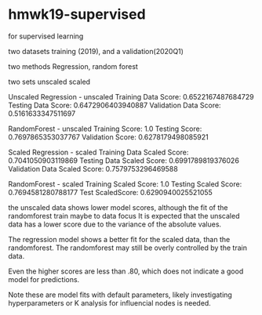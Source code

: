 # hmwk19-supervised
for supervised learning


two datasets
training (2019), and a validation(2020Q1)

two methods
Regression, random forest

two sets
unscaled 
scaled

Unscaled
Regression - unscaled
Training Data Score: 0.6522167487684729
Testing Data Score: 0.6472906403940887
Validation Data Score: 0.5161633347511697

RandomForest - unscaled
Training Score: 1.0
Testing Score: 0.7697865353037767
Validation Score: 0.6278179498085921

Scaled
Regression - scaled
Training Data Scaled Score: 0.7041050903119869
Testing Data Scaled Score: 0.6991789819376026
Validation Data Scaled Score: 0.7579753296469588

RandomForest - scaled
Training Scaled Score: 1.0
Testing Scaled Score: 0.7694581280788177
Test ScaledScore: 0.6290940025521055

the unscaled data shows lower model scores, although the fit of the randomforest train maybe to data focus
It is expected that the unscaled data has a lower score due to the variance of the absolute values.

The regression model shows a better fit for the scaled data, than the randomforest.
The randomforest may still be overly controlled by the train data.

Even the higher scores are less than .80, which does not indicate a good model for predictions.

Note these are model fits with default parameters, likely investigating hyperparameters or K analysis for influencial nodes
is needed.
